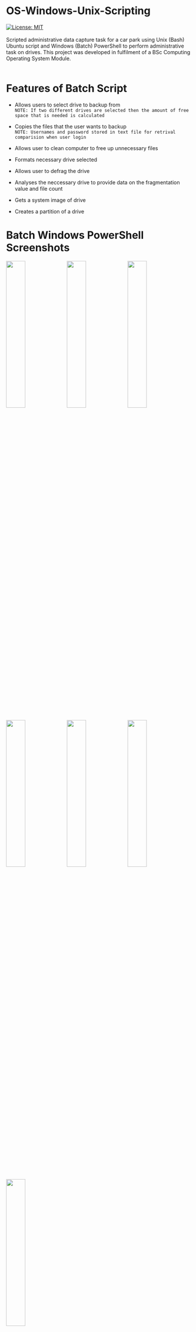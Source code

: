 # OS-Windows-Unix-Scripting
[![License: MIT](https://img.shields.io/badge/License-MIT-yellow.svg)](https://opensource.org/licenses/MIT)
<br><br>
Scripted administrative data capture task for a car park using Unix (Bash) Ubuntu script and Windows (Batch) PowerShell to perform administrative task on drives. This project was developed in fulfilment of a BSc Computing Operating System Module. <br><br>


# Features of Batch Script
- Allows users to select drive to backup from <br>
`NOTE: If two different drives are selected then the amount of free space that is needed is calculated`


- Copies the files that the user wants to backup <br>
`NOTE: Usernames and password stored in text file for retrival comparision when user login`
- Allows user to clean computer to free up unnecessary files
- Formats necessary drive selected
- Allows user to defrag the drive
- Analyses the neccessary drive to provide data on the fragmentation value and file count
- Gets a system image of drive
- Creates a partition of a drive

# Batch Windows PowerShell Screenshots 
<p align="left">
<img src="https://user-images.githubusercontent.com/36270763/135835399-274f29b7-7335-476a-8dce-15533e51a17c.png" width="32%">
<img src="https://user-images.githubusercontent.com/36270763/135835397-904e74ee-28b2-4be4-8624-16d292fdd04e.png" width="32%">
<img src="https://user-images.githubusercontent.com/36270763/135836009-117f1068-1934-4852-9b7a-6dcea858b945.jpg" width="32%">
<img src="https://user-images.githubusercontent.com/36270763/135836035-c8b55165-5a85-4c3e-967f-75fb15067693.png" width="32%">
<img src="https://user-images.githubusercontent.com/36270763/135836098-a58c2630-0d6f-4636-ae9f-63c04058ecaa.jpg" width="32%">
<img src="https://user-images.githubusercontent.com/36270763/135835572-1e998fc9-4499-4fad-9c00-c2a073233bfe.png" width="32%">
<img src="https://user-images.githubusercontent.com/36270763/135835567-9ff408f2-c396-4f29-8794-0da6a5dd0914.png" width="32%">
</p>

# Features of Batch Script
- Allows the user to ascertain which vehicles are registered to park and which are currently in the car park


- Differentiates between admin and client users by saving login details <br>
`NOTE: Usernames and password stored in text file for retrival comparision when user login`
- Both admin users and client users have the ability to add one or more car registrations
`NOTE: can be done manually or automatically adding registrations from one text file to the existing text file`
- View all the registrations in the text file as well all the cars currently parked in the booked spaces
- Admin users can delete and modify car registrations as well as add registered cars to the car park text file

# Bash Unix Ubuntu Screenshots 
<p align="left">
<img src="https://user-images.githubusercontent.com/36270763/135834256-88fc9b51-af05-4d25-94a0-704c105c546a.png" width="32%">
<img src="https://user-images.githubusercontent.com/36270763/135834264-b6969bf1-1b75-485e-afca-1b433e7ce160.png" width="32%">
<img src="https://user-images.githubusercontent.com/36270763/135834266-b3082c4f-a4b6-4625-a5dc-8019d577250a.png" width="32%">
<img src="https://user-images.githubusercontent.com/36270763/135834267-58a0cfd5-fc5f-46ef-aac1-553b5aa65c34.png" width="32%">
<img src="https://user-images.githubusercontent.com/36270763/135834262-f4950ef7-57fd-479c-a7ed-4f09d054a155.png" width="32%">
<img src="https://user-images.githubusercontent.com/36270763/135834332-5f409c4e-6c9f-4a8d-9450-13b9262ada05.png" width="32%">
<img src="https://user-images.githubusercontent.com/36270763/135834336-153c3248-e56a-42e7-9e36-8f4180e8f1fa.png" width="32%">
</p>
